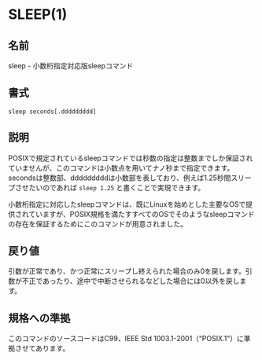 # SLEEP(1)

## 名前

sleep - 小数桁指定対応版sleepコマンド

## 書式

```sh:
sleep seconds[.ddddddddd]
```

## 説明

POSIXで規定されているsleepコマンドでは秒数の指定は整数までしか保証されていませんが、このコマンドは小数点を用いてナノ秒まで指定できます。secondsは整数部、dddddddddは小数部を表しており、例えば1.25秒間スリープさせたいのであれば `sleep 1.25` と書くことで実現できます。

小数桁指定に対応したsleepコマンドは、既にLinuxを始めとした主要なOSで提供されていますが、POSIX規格を満たすすべてのOSでそのようなsleepコマンドの存在を保証するためにこのコマンドが用意されました。

## 戻り値

引数が正常であり、かつ正常にスリープし終えられた場合のみ0を戻します。引数が不正であったり、途中で中断させられるなどした場合には0以外を戻します。

## 規格への準拠

このコマンドのソースコードはC99、IEEE Std 1003.1-2001（“POSIX.1”）に準拠させてあります。
